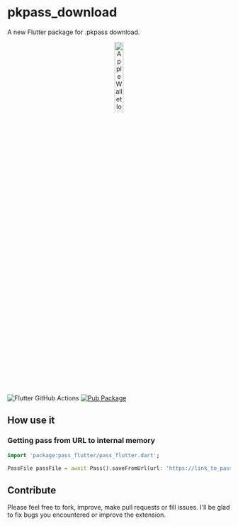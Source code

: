 # pkpass_download
A new Flutter package for .pkpass download.

<p align="center"><img src="https://docs-assets.developer.apple.com/published/c104c9bff0/841b02dd-b78c-4cad-8da4-700761d34e14.png" alt="Apple Wallet logo" width="20%"></p>

![Flutter GitHub Actions](https://github.com/alexeynobody/pass-flutter/workflows/Flutter%20GitHub%20Actions/badge.svg)
[![Pub Package](https://img.shields.io/badge/pub-0.0.1-orange)](https://pub.dartlang.org/packages/pass_flutter)

## How use it

### Getting pass from URL to internal memory
```dart
import 'package:pass_flutter/pass_flutter.dart';

PassFile passFile = await Pass().saveFromUrl(url: 'https://link_to_pass/pass.pkpass');
```

## Contribute

Please feel free to fork, improve, make pull requests or fill issues.
I'll be glad to fix bugs you encountered or improve the extension.


